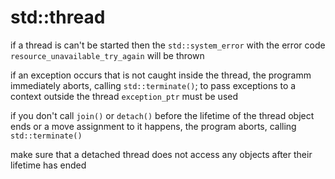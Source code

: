 # std::thread
if a thread is can't be started
then the `std::system_error`
with the error code `resource_unavailable_try_again` will be thrown

if an exception occurs that is not caught inside the thread,
the programm immediately aborts, calling `std::terminate()`;
to pass exceptions to a context outside the thread
`exception_ptr` must be used

if you don't call `join()` or `detach()`
before the lifetime of the thread object ends
or a move assignment to it happens,
the program aborts, calling `std::terminate()`

make sure that a detached thread does not access any objects
after their lifetime has ended